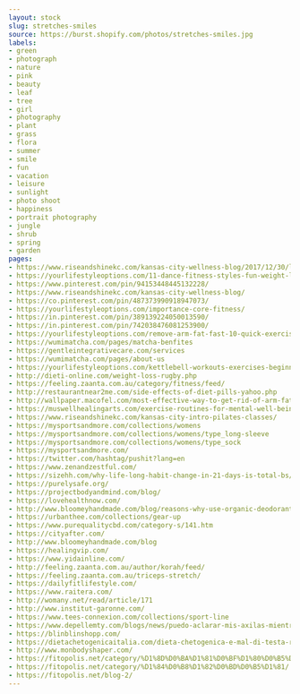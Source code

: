 ```yaml
---
layout: stock
slug: stretches-smiles
source: https://burst.shopify.com/photos/stretches-smiles.jpg
labels:
- green
- photograph
- nature
- pink
- beauty
- leaf
- tree
- girl
- photography
- plant
- grass
- flora
- summer
- smile
- fun
- vacation
- leisure
- sunlight
- photo shoot
- happiness
- portrait photography
- jungle
- shrub
- spring
- garden
pages:
- https://www.riseandshinekc.com/kansas-city-wellness-blog/2017/12/30/lessons-about-weight-loss-i-learned-from-clients
- https://yourlifestyleoptions.com/11-dance-fitness-styles-fun-weight-loss/
- https://www.pinterest.com/pin/94153448445132228/
- https://www.riseandshinekc.com/kansas-city-wellness-blog/
- https://co.pinterest.com/pin/487373990918947073/
- https://yourlifestyleoptions.com/importance-core-fitness/
- https://in.pinterest.com/pin/389139224050013590/
- https://in.pinterest.com/pin/742038476081253900/
- https://yourlifestyleoptions.com/remove-arm-fat-fast-10-quick-exercises/
- https://wumimatcha.com/pages/matcha-benfites
- https://gentleintegrativecare.com/services
- https://wumimatcha.com/pages/about-us
- https://yourlifestyleoptions.com/kettlebell-workouts-exercises-beginners/
- http://dieti-online.com/weight-loss-rugby.php
- https://feeling.zaanta.com.au/category/fitness/feed/
- http://restaurantnear2me.com/side-effects-of-diet-pills-yahoo.php
- http://wallpaper.macofel.com/most-effective-way-to-get-rid-of-arm-fat/
- https://muswellhealingarts.com/exercise-routines-for-mental-well-being/
- https://www.riseandshinekc.com/kansas-city-intro-pilates-classes/
- https://mysportsandmore.com/collections/womens
- https://mysportsandmore.com/collections/womens/type_long-sleeve
- https://mysportsandmore.com/collections/womens/type_sock
- https://mysportsandmore.com/
- https://twitter.com/hashtag/pushit?lang=en
- https://www.zenandzestful.com/
- https://sizehh.com/why-life-long-habit-change-in-21-days-is-total-bs/
- https://purelysafe.org/
- https://projectbodyandmind.com/blog/
- https://lovehealthnow.com/
- http://www.bloomeyhandmade.com/blog/reasons-why-use-organic-deodorants-in-our-personal-care
- https://urbanthee.com/collections/gear-up
- https://www.purequalitycbd.com/category-s/141.htm
- https://cityafter.com/
- http://www.bloomeyhandmade.com/blog
- https://healingvip.com/
- https://www.yidainline.com/
- http://feeling.zaanta.com.au/author/korah/feed/
- https://feeling.zaanta.com.au/triceps-stretch/
- https://dailyfitlifestyle.com/
- https://www.raitera.com/
- http://womany.net/read/article/171
- http://www.institut-garonne.com/
- https://www.tees-connexion.com/collections/sport-line
- https://www.depellemty.com/blogs/news/puedo-aclarar-mis-axilas-mientras-me-depilo
- https://blinblinshopp.com/
- https://dietachetogenicaitalia.com/dieta-chetogenica-e-mal-di-testa-rimedi/
- http://www.monbodyshaper.com/
- https://fitopolis.net/category/%D1%8D%D0%BA%D1%81%D0%BF%D1%80%D0%B5%D1%81%D1%81-%D1%84%D0%B8%D1%82%D0%BD%D0%B5%D1%81/
- https://fitopolis.net/category/%D1%84%D0%B8%D1%82%D0%BD%D0%B5%D1%81/
- https://fitopolis.net/blog-2/
---
```

